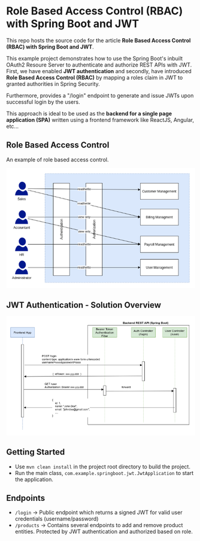 # Role Based Access Control (RBAC) with Spring Boot and JWT

This repo hosts the source code for the article **Role Based Access Control (RBAC) with Spring Boot and JWT**.

This example project demonstrates how to use the Spring Boot's inbuilt OAuth2 Resoure Server to authenticate and 
authorize REST APIs with JWT. First, we have enabled **JWT authentication** and secondly, have introduced 
**Role Based Access Control (RBAC)** by mapping a roles claim in JWT to granted authorities in Spring Security.

Furthermore, provides a "/login" endpoint to generate and issue JWTs upon
successful login by the users.

This approach is ideal to be used as the 
**backend for a single page application (SPA)** written using a frontend framework like
ReactJS, Angular, etc...

## Role Based Access Control
An example of role based access control.

![RBAC Example](https://github.com/IMS94/spring-boot-jwt-authorization/blob/master/rbac_sample.png?raw=true "Solution Overview")

## JWT Authentication - Solution Overview

![Solution Overview](https://github.com/IMS94/spring-boot-jwt-authorization/blob/master/solution_overview.png?raw=true "Solution Overview")

## Getting Started

- Use `mvn clean install` in the project root directory to build the project. 
- Run the main class, `com.example.springboot.jwt.JwtApplication` to start the application.

## Endpoints

- `/login` -> Public endpoint which returns a signed JWT for valid user credentials (username/password)
- `/products` -> Contains several endpoints to add and remove product entities. Protected by JWT authentication and
authorized based on role.